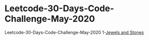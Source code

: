 # Leetcode-30-Days-Code-Challenge-May-2020
 Leetcode-30-Days-Code-Challenge-May-2020
 1-[Jewels and Stones](https://leetcode.com/explore/challenge/card/may-leetcoding-challenge/534/week-1-may-1st-may-7th/3317/)

